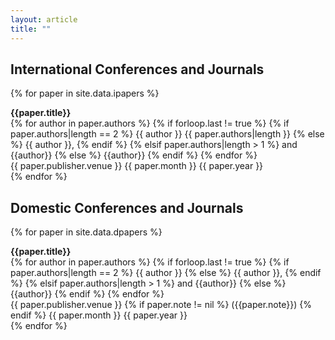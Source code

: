 ```yaml
---
layout: article
title: ""
---
```


## International Conferences and Journals

{% for paper in site.data.ipapers %}
<div class="grid">
  <div class="cell cell--auto">
	  <div style="font-size: 1em; font-weight: bolder;">{{paper.title}}</div>
	  <div style="font-size: 1em;">
        {% for author in paper.authors %}
            {% if forloop.last != true %}
                {% if paper.authors|length == 2 %}
                    {{ author }} {{ paper.authors|length }}
                {% else %}
                    {{ author }},
                {% endif %}
            {% elsif paper.authors|length > 1 %}
                and {{author}}
            {% else %}
                {{author}}
            {% endif %}
        {% endfor %}
	  </div>
	  <div style="font-size: 1em;">
	{{ paper.publisher.venue }}
	<i class="far fa-calendar-alt fa-fw"></i> {{ paper.month }} {{ paper.year }}
	  </div>
  </div>
</div>

<div class="m-3"></div>
{% endfor %}


## Domestic Conferences and Journals

{% for paper in site.data.dpapers %}
<div class="grid">
  <div class="cell cell--auto">
	  <div style="font-size: 1em; font-weight: bolder;">{{paper.title}}</div>
	  <div style="font-size: 1em;">
        {% for author in paper.authors %}
            {% if forloop.last != true %}
                {% if paper.authors|length == 2 %}
                    {{ author }}
                {% else %}
                    {{ author }},
                {% endif %}
            {% elsif paper.authors|length > 1 %}
                and {{author}}
            {% else %}
                {{author}}
            {% endif %}
        {% endfor %}
	  </div>
	  <div style="font-size: 1em;">
	  {{ paper.publisher.venue }}
        {% if paper.note != nil %}
            ({{paper.note}}) 
        {% endif %}
	  <i class="far fa-calendar-alt fa-fw"></i> {{ paper.month }} {{ paper.year }}
	  </div>
  </div>
</div>

<div class="m-3"></div>
{% endfor %}
